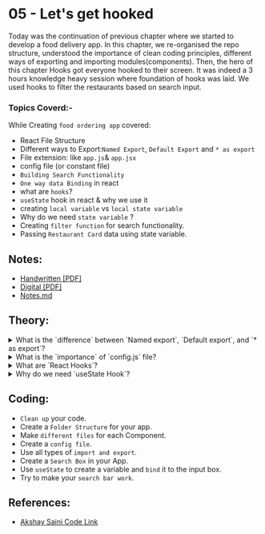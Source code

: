 # 05 - Let's get hooked

Today was the continuation of previous chapter where we started to develop a food delivery app. In this chapter, we re-organised the repo structure, understood the importance of clean coding principles, different ways of exporting and importing modules(components). Then, the hero of this chapter Hooks got everyone hooked to their screen. It was indeed a 3 hours knowledge heavy session where foundation of hooks was laid. We used hooks to filter the restaurants based on search input.

### Topics Coverd:-

While Creating `food ordering app` covered:
- React File Structure
- Different ways to Export:`Named Export`, `Default Export` and `* as export`
- File extension: like `app.js`& `app.jsx`
- config file (or constant file)
- `Building Search Functionality`
- `One way data Binding` in react
- what are `hooks`?
- `useState` hook in react & why we use it
- creating `local variable` vs `local state variable`
- Why do we need `state variable` ?
- Creating `filter function` for search functionality.
- Passing `Restaurant Card` data using state variable.


## Notes:

- [Handwritten [PDF]](https://github.com/deltanode/react-playground/blob/main/00-React-Notes/Chapter%2005%20-%20Let's%20get%20Hooked!%20-%20HandWritten%20Notes.pdf)
- [Digital [PDF]](https://github.com/deltanode/react-playground/blob/main/00-React-Notes/Chapter%2005%20-%20Let's%20get%20Hooked!%20-%20Digital%20Notes.pdf)
- [Notes.md](https://github.com/deltanode/react-playground/blob/main/05-lets-get-hooked/notes.md)

## Theory:

<!-- *******************************-->
<details>
<summary>What is the `difference` between `Named export`, `Default export`, and `* as export`?</summary><br>
<blockquote>

ES6 provides us to import & export a module and use it in other files. ES6 provides two ways to export a module from a file: `named export` and `default export`.
1. __Named export__: 
   - In `Named export`, one can have multiple named exports per file. 
   - Then import the specific exports (these named export will be surrounded in `{}` braces)
   - The name of imported module has to be the same as the name of the exported module.<br><br>
   - __Eg__: `Exporting` from MyComponent.js & `imported` to App.js like: <br><br>
     __MyComponent.js__
     ```
      export const MyComponent = () => {}
      export const MyComponent2 = () => {}
     ``` 
     __App.js__ (we must use `{}`, when importing component from MyComponent.js)
     ```
     import { MyComponent } from "./MyComponent";                    // ex. importing a single named export

     import { MyComponent, MyComponent2 } from "./MyComponent";      // ex. importing multiple named exports

     import { MyComponent2 as MyNewComponent } from "./MyComponent"; // ex. giving a named import a different name by using "as":
     ```

2. __Default export__: 
   - In `Default export` one can have only one default export per file. 
   - The naming of import is completely independent in default export and we can use any name we like.<br><br>
   - __Eg__: `Exporting` from MyComponent.js & `imported` to App.js like: <br><br>
     __MyComponent.js__
     ```
     const MyComponent = () => {}
     export default MyComponent;
     ```
     __App.js__ (we must omit `{}`, when importing component from MyComponent.js)
     ```
     import MyComponent from "./MyComponent";
     ```

3. __In `* as export`__: 
   - In `* as export` it is used to import the whole module as a component and access the components inside the module.<br><br>
   - __Eg__: `Exporting` from MyComponent.js & `imported` to App.js like: <br><br>
     __MyComponent.js__
     ```
     export const MyComponent = () => {}
     export const MyComponent2 = () => {}
     export const MyComponent3 = () => {}
     ``` 
     __App.js__
     ```
     import * as MainComponents from "./MyComponent";
    
    
     <MainComponents.MyComponent />
     <MainComponents.MyComponent2 />
     <MainComponents.MyComponent3 />
     ```
4. __Using `Named export` and `Default export` together__ So you should export like: <br><br>
   __MyComponent.js__
   ```
   export const MyComponent2 = () => {}
   
   const MyComponent = () => {}
   export default MyComponent;
   ```
   __App.js__
   ```
   import MyComponent, {MyComponent2} from "./MyComponent";
   ```
</blockquote><br>
</details>

<!-- *******************************-->
<details>
<summary>What is the `importance` of `config.js` file?</summary><br>
<blockquote>

`config.js` (or `constant.js`) file can be used to store the hardcoded values in one file, so that when the value needs to be modified, it can be easy to do the modification in one file. 

Example : All API Base URLs, CDN links, config data from backend, default values needed in the app, can be placed in `config.js` file.

</blockquote><br>
</details>

<!-- *******************************-->
<details>
<summary>What are `React Hooks`?</summary><br>
<blockquote>

- React Hooks are new addition to React from `React 16.8` version. 
- Earlier, state and other component features could be handled only using Class Components. 
- But with version 16.8, React introduced a new pattern called `Hooks`. 
- With React Hooks, we can use state, and other React features, in a `functional component` empowering functional programming in React. <br><br>
- Hooks are JavaScript functions that manage the `state's behaviour` and `side effects` by isolating them from a component.

_MORE_:

 - In React version 16.8, React introduced a new pattern called Hooks. 
 - React Hooks are simple JavaScript functions that we can use to isolate the reusable part from a functional component. 
 - Hooks can be stateful and can manage side-effects.
 - Hooks allow you to reuse stateful logic without changing your component hierarchy. This makes it easy to share Hooks among many components or with the community.
### React provides a bunch of standard in-built hooks:
- useState: To manage states. Returns a stateful value and an updater function to update it.
- useEffect: To manage side-effects like API calls, subscriptions, timers, mutations, and more.
- useContext: To return the current value for a context.
- useReducer: A useState alternative to help with complex state management.
- useCallback: It returns a memorized version of a callback to help a child component not re-render unnecessarily.
- useMemo: It returns a memoized value that helps in performance optimizations.
- useRef: It returns a ref object with a current property. The ref object is mutable. It is mainly used to access a child component imperatively.
- useLayoutEffect: It fires at the end of all DOM mutations. It's best to use useEffect as much as possible over this one as the useLayoutEffect fires synchronously.
- useDebugValue: Helps to display a label in React DevTools for custom hooks.
</blockquote><br>
</details>

<!-- *******************************-->
<details>
<summary>Why do we need `useState Hook`?</summary><br>
<blockquote>

- `useState()` is one of the basic hooks functions which creates a state and assigns the initialState value passed in the parameter. It also provides a setState function, the state can be updated only using this function. 
  `const [state, setState] = useState(initialState);` 
- During initial render, the returned state (state) is the same as the value passed as the first argument (initialState).
- The setState function is used to update the state. It accepts a new state value and enqueues a re-render of the component. 
  `setState(newState)`
-  During subsequent re-renders, the  `first value` returned by useState will always be the most recent state after applying updates.
-  If we want to use the prev state value instead of the first value , we can pass a function to setState, it receives previous state and returns updated state.
  
  
_More_:

- `useState hook` is used to maintain the state in our React application. 
- It keeps track of the state changes so basically useState has the ability to encapsulate local state in a functional component.
- The  useState hook is a special function that takes the `initial state` as an `argument` and `returns an array` of two entries.  
- UseState encapsulate only singular value from the state, for multiple state need to have useState calls.

#### Syntax for useState hook
```
const [state, setState] = useState(initialstate);
```
#### Importing: To use useState you need to import useState from react as shown below:
```
import React, { useState } from "react";
```
we can use Hooks in Functional Components
```
const Example = (props) => {
  // You can use Hooks here!
  return <div />;
}
```
</blockquote><br>
</details>
<!-- *******************************-->

## Coding:

- `Clean up` your code.
- Create a `Folder Structure` for your app.
- Make `different files` for each Component.
- Create a `config file`.
- Use all types of `import and export`.
- Create a `Search Box` in your App.
- Use `useState` to create a variable and `bind` it to the input box.
- Try to make your `search bar work`.

## References:

- [Akshay Saini Code Link](https://bitbucket.org/namastedev/namaste-react-live/src/master/)
